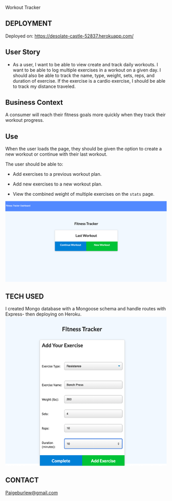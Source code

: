 Workout Tracker 
## DEPLOYMENT

Deployed on: https://desolate-castle-52837.herokuapp.com/

## User Story

* As a user, I want to be able to view create and track daily workouts. I want to be able to log multiple exercises in a workout on a given day. I should also be able to track the name, type, weight, sets, reps, and duration of exercise. If the exercise is a cardio exercise, I should be able to track my distance traveled.

## Business Context

A consumer will reach their fitness goals more quickly when they track their workout progress.

## Use 

When the user loads the page, they should be given the option to create a new workout or continue with their last workout.

The user should be able to:

  * Add exercises to a previous workout plan.

  * Add new exercises to a new workout plan.

  * View the combined weight of multiple exercises on the `stats` page.

  ![example UI](Screenshot.png)

  ## TECH USED 
  I created Mongo database with a Mongoose schema and handle routes with Express- then deploying on Heroku.
![example](pic2.png)


## CONTACT
Paigeburlew@gmail.com
